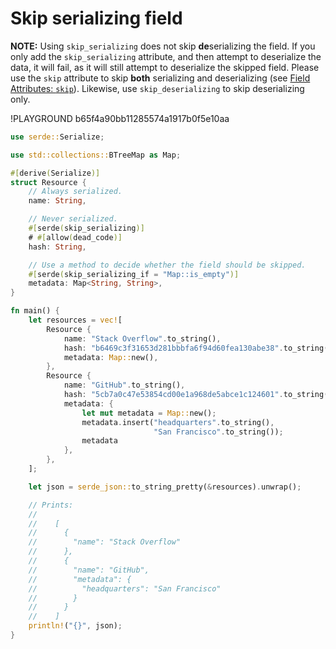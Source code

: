 # Skip serializing field

**NOTE:** Using `skip_serializing` does not skip **de**serializing the field. If
you only add the `skip_serializing` attribute, and then attempt to deserialize
the data, it will fail, as it will still attempt to deserialize the skipped
field. Please use the `skip` attribute to skip **both** serializing and
deserializing (see [Field Attributes: `skip`][attr-skip]). Likewise, use
`skip_deserializing` to skip deserializing only.

[attr-skip]: ../attributes/field-attrs.md#skip

!PLAYGROUND b65f4a90bb11285574a1917b0f5e10aa
```rust
use serde::Serialize;

use std::collections::BTreeMap as Map;

#[derive(Serialize)]
struct Resource {
    // Always serialized.
    name: String,

    // Never serialized.
    #[serde(skip_serializing)]
    # #[allow(dead_code)]
    hash: String,

    // Use a method to decide whether the field should be skipped.
    #[serde(skip_serializing_if = "Map::is_empty")]
    metadata: Map<String, String>,
}

fn main() {
    let resources = vec![
        Resource {
            name: "Stack Overflow".to_string(),
            hash: "b6469c3f31653d281bbbfa6f94d60fea130abe38".to_string(),
            metadata: Map::new(),
        },
        Resource {
            name: "GitHub".to_string(),
            hash: "5cb7a0c47e53854cd00e1a968de5abce1c124601".to_string(),
            metadata: {
                let mut metadata = Map::new();
                metadata.insert("headquarters".to_string(),
                                "San Francisco".to_string());
                metadata
            },
        },
    ];

    let json = serde_json::to_string_pretty(&resources).unwrap();

    // Prints:
    //
    //    [
    //      {
    //        "name": "Stack Overflow"
    //      },
    //      {
    //        "name": "GitHub",
    //        "metadata": {
    //          "headquarters": "San Francisco"
    //        }
    //      }
    //    ]
    println!("{}", json);
}
```
